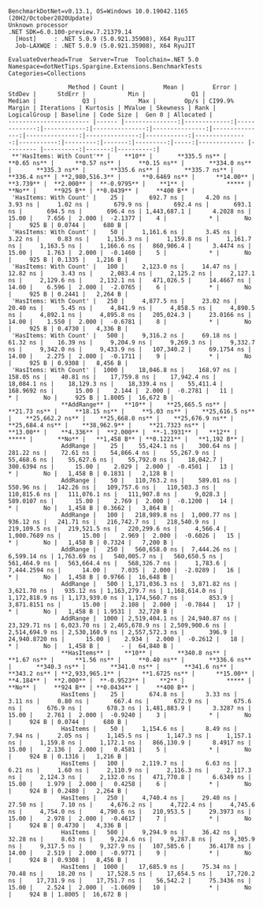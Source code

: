 
    BenchmarkDotNet=v0.13.1, OS=Windows 10.0.19042.1165 (20H2/October2020Update)
    Unknown processor
    .NET SDK=6.0.100-preview.7.21379.14
      [Host]     : .NET 5.0.9 (5.0.921.35908), X64 RyuJIT
      Job-LAXWQE : .NET 5.0.9 (5.0.921.35908), X64 RyuJIT

    EvaluateOverhead=True  Server=True  Toolchain=.NET 5.0  
    Namespace=dotNetTips.Spargine.Extensions.BenchmarkTests  Categories=Collections  

                     Method | Count |           Mean |        Error |       StdDev |      StdErr |            Min |             Q1 |         Median |             Q3 |            Max |        Op/s | CI99.9% Margin | Iterations | Kurtosis | MValue | Skewness | Rank | LogicalGroup | Baseline | Code Size |  Gen 0 | Allocated |
    ----------------------- |------ |---------------:|-------------:|-------------:|------------:|---------------:|---------------:|---------------:|---------------:|---------------:|------------:|---------------:|-----------:|---------:|-------:|---------:|-----:|------------- |--------- |----------:|-------:|----------:|
     **'HasItems: With Count'** |    **10** |       **335.5 ns** |      **0.65 ns** |      **0.57 ns** |     **0.15 ns** |       **334.0 ns** |       **335.3 ns** |       **335.6 ns** |       **335.7 ns** |       **336.4 ns** | **2,980,516.3** |      **0.6469 ns** |      **14.00** |    **3.739** |  **2.000** |  **-0.9795** |    **1** |            ***** |       **No** |     **925 B** | **0.0439** |     **400 B** |
     'HasItems: With Count' |    25 |       692.7 ns |      4.20 ns |      3.93 ns |     1.02 ns |       679.9 ns |       692.4 ns |       693.1 ns |       694.5 ns |       696.4 ns | 1,443,687.1 |      4.2028 ns |      15.00 |    7.656 |  2.000 |  -2.1377 |    4 |            * |       No |     925 B | 0.0744 |     680 B |
     'HasItems: With Count' |    50 |     1,161.6 ns |      3.45 ns |      3.22 ns |     0.83 ns |     1,156.3 ns |     1,159.8 ns |     1,161.7 ns |     1,163.5 ns |     1,166.6 ns |   860,906.4 |      3.4474 ns |      15.00 |    1.763 |  2.000 |  -0.1460 |    5 |            * |       No |     925 B | 0.1335 |   1,216 B |
     'HasItems: With Count' |   100 |     2,123.0 ns |     14.47 ns |     12.82 ns |     3.43 ns |     2,083.4 ns |     2,125.2 ns |     2,127.1 ns |     2,129.6 ns |     2,132.1 ns |   471,026.5 |     14.4667 ns |      14.00 |    6.596 |  2.000 |  -2.0765 |    6 |            * |       No |     925 B | 0.2441 |   2,264 B |
     'HasItems: With Count' |   250 |     4,877.5 ns |     23.02 ns |     20.40 ns |     5.45 ns |     4,841.9 ns |     4,858.5 ns |     4,890.5 ns |     4,892.1 ns |     4,895.8 ns |   205,024.3 |     23.0166 ns |      14.00 |    1.550 |  2.000 |  -0.6781 |    8 |            * |       No |     925 B | 0.4730 |   4,336 B |
     'HasItems: With Count' |   500 |     9,316.2 ns |     69.18 ns |     61.32 ns |    16.39 ns |     9,204.9 ns |     9,269.3 ns |     9,332.7 ns |     9,342.0 ns |     9,433.9 ns |   107,340.2 |     69.1754 ns |      14.00 |    2.275 |  2.000 |  -0.1711 |    9 |            * |       No |     925 B | 0.9308 |   8,456 B |
     'HasItems: With Count' |  1000 |    18,046.8 ns |    168.97 ns |    158.05 ns |    40.81 ns |    17,759.8 ns |    17,942.4 ns |    18,084.1 ns |    18,129.3 ns |    18,339.4 ns |    55,411.4 |    168.9692 ns |      15.00 |    2.144 |  2.000 |  -0.2781 |   11 |            * |       No |     925 B | 1.8005 |  16,672 B |
                   **AddRange** |    **10** |    **25,665.5 ns** |     **21.73 ns** |     **18.15 ns** |     **5.03 ns** |    **25,616.5 ns** |    **25,662.2 ns** |    **25,668.0 ns** |    **25,676.9 ns** |    **25,684.4 ns** |    **38,962.9** |     **21.7323 ns** |      **13.00** |    **4.336** |  **2.000** |  **-1.3931** |   **12** |            ***** |       **No** |   **1,458 B** | **0.1221** |   **1,192 B** |
                   AddRange |    25 |    55,424.1 ns |    300.64 ns |    281.22 ns |    72.61 ns |    54,866.4 ns |    55,267.9 ns |    55,468.6 ns |    55,627.6 ns |    55,792.0 ns |    18,042.7 |    300.6394 ns |      15.00 |    2.029 |  2.000 |  -0.4501 |   13 |            * |       No |   1,458 B | 0.1831 |   2,128 B |
                   AddRange |    50 |   110,763.2 ns |    589.01 ns |    550.96 ns |   142.26 ns |   109,757.6 ns |   110,503.3 ns |   110,815.6 ns |   111,076.1 ns |   111,907.8 ns |     9,028.3 |    589.0107 ns |      15.00 |    2.769 |  2.000 |  -0.1200 |   14 |            * |       No |   1,458 B | 0.3662 |   3,864 B |
                   AddRange |   100 |   218,989.8 ns |  1,000.77 ns |    936.12 ns |   241.71 ns |   216,742.7 ns |   218,540.9 ns |   219,109.5 ns |   219,521.5 ns |   220,299.6 ns |     4,566.4 |  1,000.7689 ns |      15.00 |    2.969 |  2.000 |  -0.6026 |   15 |            * |       No |   1,458 B | 0.7324 |   7,200 B |
                   AddRange |   250 |   560,658.0 ns |  7,444.26 ns |  6,599.14 ns | 1,763.69 ns |   540,005.7 ns |   560,650.5 ns |   561,464.9 ns |   563,664.4 ns |   568,326.7 ns |     1,783.6 |  7,444.2594 ns |      14.00 |    7.035 |  2.000 |  -2.0289 |   16 |            * |       No |   1,458 B | 0.9766 |  16,648 B |
                   AddRange |   500 | 1,171,036.3 ns |  3,871.82 ns |  3,621.70 ns |   935.12 ns | 1,163,279.7 ns | 1,168,614.0 ns | 1,172,818.9 ns | 1,173,939.0 ns | 1,174,560.7 ns |       853.9 |  3,871.8151 ns |      15.00 |    2.108 |  2.000 |  -0.7844 |   17 |            * |       No |   1,458 B | 1.9531 |  32,720 B |
                   AddRange |  1000 | 2,519,404.1 ns | 24,940.87 ns | 23,329.71 ns | 6,023.70 ns | 2,465,678.9 ns | 2,509,900.6 ns | 2,514,694.9 ns | 2,530,160.9 ns | 2,557,572.3 ns |       396.9 | 24,940.8720 ns |      15.00 |    2.934 |  2.000 |  -0.2612 |   18 |            * |       No |   1,458 B |      - |  64,840 B |
                   **HasItems** |    **10** |       **340.8 ns** |      **1.67 ns** |      **1.56 ns** |     **0.40 ns** |       **336.6 ns** |       **340.3 ns** |       **341.0 ns** |       **341.6 ns** |       **343.2 ns** | **2,933,965.1** |      **1.6725 ns** |      **15.00** |    **4.184** |  **2.000** |  **-0.9523** |    **2** |            ***** |       **No** |     **924 B** | **0.0434** |     **400 B** |
                   HasItems |    25 |       674.8 ns |      3.33 ns |      3.11 ns |     0.80 ns |       667.4 ns |       672.9 ns |       675.6 ns |       676.9 ns |       678.3 ns | 1,481,883.9 |      3.3287 ns |      15.00 |    2.761 |  2.000 |  -0.9240 |    3 |            * |       No |     924 B | 0.0744 |     680 B |
                   HasItems |    50 |     1,154.6 ns |      8.49 ns |      7.94 ns |     2.05 ns |     1,145.5 ns |     1,147.3 ns |     1,157.1 ns |     1,159.8 ns |     1,172.1 ns |   866,130.9 |      8.4917 ns |      15.00 |    2.136 |  2.000 |   0.4581 |    5 |            * |       No |     924 B | 0.1316 |   1,216 B |
                   HasItems |   100 |     2,119.7 ns |      6.63 ns |      6.21 ns |     1.60 ns |     2,110.9 ns |     2,116.3 ns |     2,117.3 ns |     2,124.3 ns |     2,132.0 ns |   471,770.8 |      6.6349 ns |      15.00 |    1.979 |  2.000 |   0.4258 |    6 |            * |       No |     924 B | 0.2480 |   2,264 B |
                   HasItems |   250 |     4,740.4 ns |     29.40 ns |     27.50 ns |     7.10 ns |     4,676.2 ns |     4,722.4 ns |     4,745.6 ns |     4,754.0 ns |     4,790.6 ns |   210,953.5 |     29.3973 ns |      15.00 |    2.978 |  2.000 |  -0.4617 |    7 |            * |       No |     924 B | 0.4730 |   4,336 B |
                   HasItems |   500 |     9,294.9 ns |     36.42 ns |     32.28 ns |     8.63 ns |     9,224.6 ns |     9,287.8 ns |     9,305.9 ns |     9,317.5 ns |     9,327.9 ns |   107,585.6 |     36.4178 ns |      14.00 |    2.519 |  2.000 |  -0.9771 |    9 |            * |       No |     924 B | 0.9308 |   8,456 B |
                   HasItems |  1000 |    17,685.9 ns |     75.34 ns |     70.48 ns |    18.20 ns |    17,528.5 ns |    17,654.5 ns |    17,720.2 ns |    17,731.9 ns |    17,751.7 ns |    56,542.2 |     75.3436 ns |      15.00 |    2.524 |  2.000 |  -1.0609 |   10 |            * |       No |     924 B | 1.8005 |  16,672 B |
